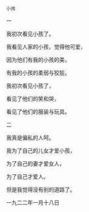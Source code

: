     小孩 

   一

   我初次看见小孩了。

   我看见人家的小孩，觉得他可爱，

   因为他们有我的小孩的美，

   有我的小孩的柔弱与狡狯。

   我初次看见小孩了，

   看见了他们的笑和哭，

   看见了他们的服装与玩具。

   二

   我真是偏私的人呵。

   我为了自己的儿女才爱小孩，

   为了自己的妻才爱女人，

   为了自己才爱人。

   但是我觉得没有别的道路了。

   一九二二年一月十八日

